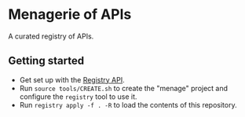 # Menagerie of APIs

A curated registry of APIs.

## Getting started

- Get set up with the [Registry API](https://github.com/apigee/registry).
- Run `source tools/CREATE.sh` to create the "menage" project and configure the
  `registry` tool to use it.
- Run `registry apply -f . -R` to load the contents of this repository.

